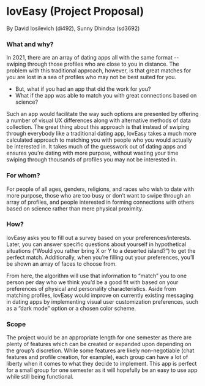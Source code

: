 # lovEasy (Project Proposal)
By David Iosilevich (di492), Sunny Dhindsa (sd3692)

### What and why?
In 2021, there are an array of dating apps all with the same format -- swiping through those profiles who are close to you in distance. The problem with this traditional approach, however, is that great matches for you are lost in a sea of profiles who may not be best suited for you. 

* But, what if you had an app that did the work for you?
* What if the app was able to match you with great connections based on science? 

Such an app would facilitate the way such options are presented by offering a number of visual UX differences along with alternative methods of data collection. The great thing about this approach is that instead of swiping through everybody like a traditional dating app, lovEasy takes a much more calculated approach to matching you with people who you would actually be interested in. It takes much of the guesswork out of dating apps and ensures you’re dating with more purpose, without wasting your time swiping through thousands of profiles you may not be interested in. 

### For whom?
For people of all ages, genders, religions, and races who wish to date with more purpose, those who are too busy or don’t want to swipe through an array of profiles, and people interested in forming connections with others based on science rather than mere physical proximity. 

### How?
lovEasy asks you to fill out a survey based on your preferences/interests. Later, you can answer specific questions about yourself in hypothetical situations (“Would you rather bring X or Y to a deserted island?”) to get the perfect match. Additionally, when you’re filling out your preferences, you’ll be shown an array of faces to choose from. 

From here, the algorithm will use that information to “match” you to one person per day who we think you’d be a good fit with based on your preferences of physical and personality characteristics. Aside from matching profiles, lovEasy would improve on currently existing messaging in dating apps by implementing visual user customization preferences, such as a “dark mode” option or a chosen color scheme.

### Scope
The project would be an appropriate length for one semester as there are plenty of features which can be created or expanded upon depending on the group’s discretion. While some features are likely non-negotiable (chat features and profile creation, for example), each group can have a lot of liberty when it comes to what they decide to implement. This app is perfect for a small group for one semester as it will hopefully be an easy to use app while still being functional. 